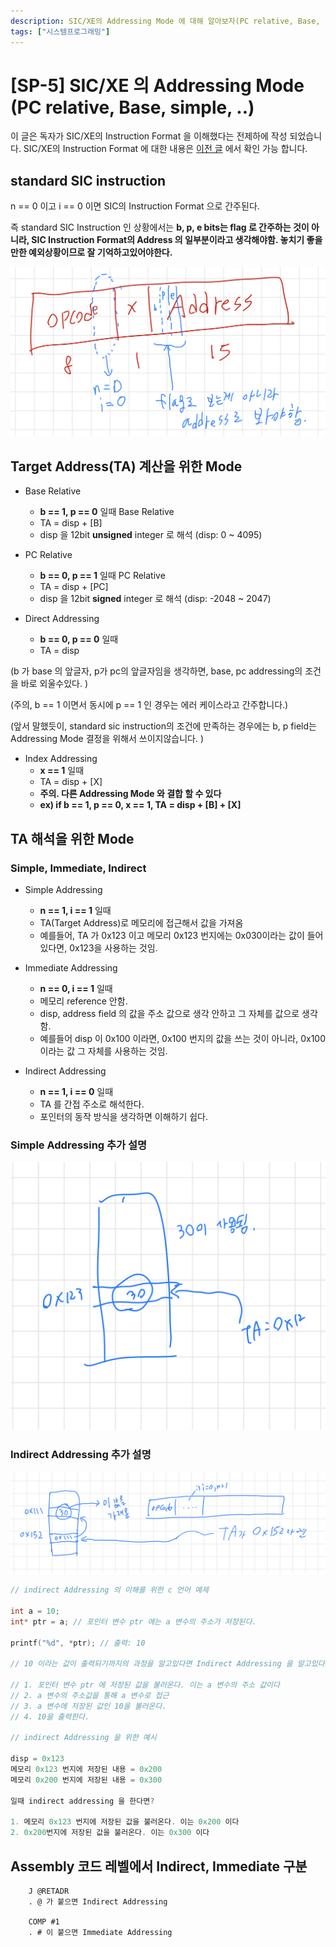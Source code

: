 ```yaml
---
description: SIC/XE의 Addressing Mode 에 대해 알아보자(PC relative, Base, simple, indirect..)
tags: ["시스템프로그래밍"]
---
```

# [SP-5] SIC/XE 의 Addressing Mode (PC relative, Base, simple, ..)

이 글은 독자가 SIC/XE의 Instruction Format 을 이해했다는 전제하에 작성 되었습니다. SIC/XE의 Instruction Format 에 대한 내용은 [이전 글](/system-programming/sp4-sicxe-structure) 에서 확인 가능 합니다. 

## standard SIC instruction

n == 0 이고 i == 0 이면 SIC의 Instruction Format 으로 간주된다. 

즉 standard SIC Instruction 인 상황에서는 **b, p, e bits는 flag 로 간주하는 것이 아니라, SIC Instruction Format의 Address 의 일부분이라고 생각해야함. 놓치기 좋을만한 예외상황이므로 잘 기억하고있어야한다.**

![](/images/sic-standard-inst.png)

## Target Address(TA) 계산을 위한 Mode

- Base Relative
    - **b == 1, p == 0** 일때 Base Relative
    - TA = disp + [B]
    - disp 을 12bit **unsigned** integer 로 해석 (disp: 0 ~ 4095)

- PC Relative
    - **b == 0, p == 1** 일때 PC Relative
    - TA = disp + [PC]
    - disp 을 12bit **signed** integer 로 해석 (disp: -2048 ~ 2047)

- Direct Addressing
    - **b == 0, p == 0** 일때
    - TA = disp

(b 가 base 의 앞글자, p가 pc의 앞글자임을 생각하면, base, pc addressing의 조건을 바로 외울수있다. )

(주의,  b == 1 이면서 동시에 p == 1 인 경우는 에러 케이스라고 간주합니다.)

(앞서 말했듯이, standard sic instruction의 조건에 만족하는 경우에는 b, p field는 Addressing Mode 결정을 위해서 쓰이지않습니다. )

- Index Addressing
    - **x == 1** 일때
    - TA = disp + [X]
    - **주의. 다른 Addressing Mode 와 결합 할 수 있다**
    - **ex) if b == 1, p == 0,  x == 1, TA = disp + [B] + [X]**

## TA 해석을 위한 Mode

### Simple, Immediate, Indirect

- Simple Addressing
    - **n == 1, i == 1** 일때
    - TA(Target Address)로 메모리에 접근해서 값을 가져옴
    - 예를들어, TA 가 0x123 이고 메모리 0x123 번지에는 0x030이라는 값이 들어있다면, 0x123을 사용하는 것임.

- Immediate Addressing
    - **n == 0, i == 1** 일때
    - 메모리 reference 안함.
    - disp, address field 의 값을 주소 값으로 생각 안하고 그 자체를 값으로 생각함.
    - 예를들어 disp 이 0x100 이라면, 0x100 번지의 값을 쓰는 것이 아니라, 0x100 이라는 값 그 자체를 사용하는 것임.

- Indirect Addressing
    - **n == 1, i == 0** 일때
    - TA 를 간접 주소로 해석한다.
    - 포인터의 동작 방식을 생각하면 이해하기 쉽다.

### Simple Addressing 추가 설명

![](/images/sicxe-simple-addressing.png)

### Indirect Addressing 추가 설명

![](/images/sicxe-indirect.png)

```c
// indirect Addressing 의 이해를 위한 c 언어 예제

int a = 10;
int* ptr = a; // 포인터 변수 ptr 에는 a 변수의 주소가 저장된다. 

printf("%d", *ptr); // 출력: 10

// 10 이라는 값이 출력되기까지의 과정을 알고있다면 Indirect Addressing 을 알고있다고 볼수있다.

// 1. 포인터 변수 ptr 에 저장된 값을 불러온다. 이는 a 변수의 주소 값이다
// 2. a 변수의 주소값을 통해 a 변수로 접근
// 3. a 변수에 저장된 값인 10을 불러온다. 
// 4. 10을 출력한다.

// indirect Addressing 을 위한 예시

disp = 0x123 
메모리 0x123 번지에 저장된 내용 = 0x200
메모리 0x200 번지에 저장된 내용 = 0x300

일때 indirect addressing 을 한다면?

1. 메모리 0x123 번지에 저장된 값을 불러온다. 이는 0x200 이다
2. 0x200번지에 저장된 값을 불러온다. 이는 0x300 이다
```

## Assembly 코드 레벨에서 Indirect, Immediate 구분
```
    J @RETADR 
    . @ 가 붙으면 Indirect Addressing

    COMP #1
    . # 이 붙으면 Immediate Addressing
```